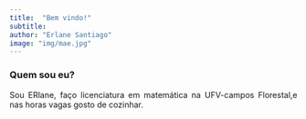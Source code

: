 ```yaml
---
title:  "Bem vindo!"
subtitle:
author: "Erlane Santiago"
image: "img/mae.jpg"
---
```


### Quem sou eu?
<div style = "text-align: justify;">
Sou ERlane, faço licenciatura em matemática na UFV-campos Florestal,e nas horas vagas gosto de cozinhar.
<div>